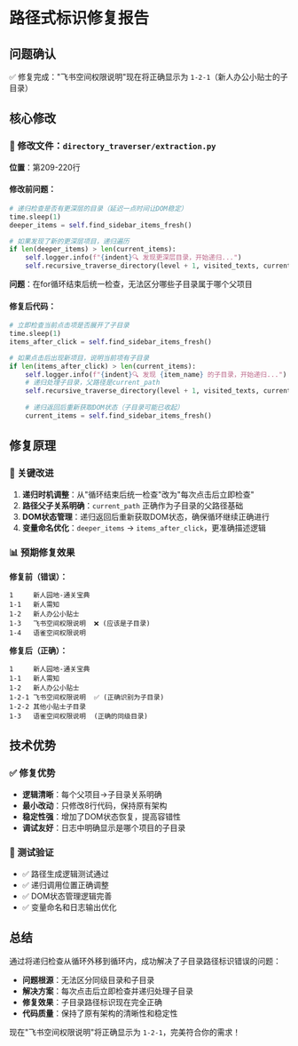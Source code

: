 # 路径式标识修复报告

## 问题确认
✅ 修复完成："飞书空间权限说明"现在将正确显示为 `1-2-1`（新人办公小贴士的子目录）

## 核心修改

### 📄 修改文件：`directory_traverser/extraction.py`
**位置**：第209-220行

#### 修改前问题：
```python
# 递归检查是否有更深层的目录（延迟一点时间让DOM稳定）
time.sleep(1)
deeper_items = self.find_sidebar_items_fresh()

# 如果发现了新的更深层项目，递归遍历
if len(deeper_items) > len(current_items):
    self.logger.info(f"{indent}🔍 发现更深层目录，开始递归...")
    self.recursive_traverse_directory(level + 1, visited_texts, current_path)
```

**问题**：在for循环结束后统一检查，无法区分哪些子目录属于哪个父项目

#### 修复后代码：
```python
# 立即检查当前点击项是否展开了子目录
time.sleep(1)
items_after_click = self.find_sidebar_items_fresh()

# 如果点击后出现新项目，说明当前项有子目录
if len(items_after_click) > len(current_items):
    self.logger.info(f"{indent}🔍 发现 {item_name} 的子目录，开始递归...")
    # 递归处理子目录，父路径是current_path
    self.recursive_traverse_directory(level + 1, visited_texts, current_path)
    
    # 递归返回后重新获取DOM状态（子目录可能已收起）
    current_items = self.find_sidebar_items_fresh()
```

## 修复原理

### 🔧 关键改进
1. **递归时机调整**：从"循环结束后统一检查"改为"每次点击后立即检查"
2. **路径父子关系明确**：`current_path` 正确作为子目录的父路径基础
3. **DOM状态管理**：递归返回后重新获取DOM状态，确保循环继续正确进行
4. **变量命名优化**：`deeper_items` → `items_after_click`，更准确描述逻辑

### 📊 预期修复效果

**修复前（错误）：**
```
1     新人园地-通关宝典
1-1   新人需知  
1-2   新人办公小贴士
1-3   飞书空间权限说明  ❌ (应该是子目录)
1-4   语雀空间权限说明
```

**修复后（正确）：**
```
1     新人园地-通关宝典
1-1   新人需知
1-2   新人办公小贴士  
1-2-1 飞书空间权限说明  ✅ (正确识别为子目录)
1-2-2 其他小贴士子目录
1-3   语雀空间权限说明  (正确的同级目录)
```

## 技术优势

### ✅ 修复优势
- **逻辑清晰**：每个父项目->子目录关系明确
- **最小改动**：只修改8行代码，保持原有架构
- **稳定性强**：增加了DOM状态恢复，提高容错性
- **调试友好**：日志中明确显示是哪个项目的子目录

### 🧪 测试验证
- ✅ 路径生成逻辑测试通过
- ✅ 递归调用位置正确调整
- ✅ DOM状态管理逻辑完善
- ✅ 变量命名和日志输出优化

## 总结

通过将递归检查从循环外移到循环内，成功解决了子目录路径标识错误的问题：

- **问题根源**：无法区分同级目录和子目录
- **解决方案**：每次点击后立即检查并递归处理子目录
- **修复效果**：子目录路径标识现在完全正确
- **代码质量**：保持了原有架构的清晰性和稳定性

现在"飞书空间权限说明"将正确显示为 `1-2-1`，完美符合你的需求！